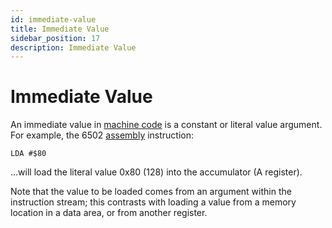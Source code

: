 ```yaml
---
id: immediate-value
title: Immediate Value
sidebar_position: 17
description: Immediate Value
---
```


# Immediate Value

An immediate value in [machine code](./machine-language.md) is a constant or literal value argument. For example, the 6502 [assembly](/F-AssemblyLanguage/assembly-language.md) instruction:

```text
LDA #$80
```

...will load the literal value 0x80 (128) into the accumulator (A register).

Note that the value to be loaded comes from an argument within the instruction stream; this contrasts with loading a value from a memory location in a data area, or from another register.
